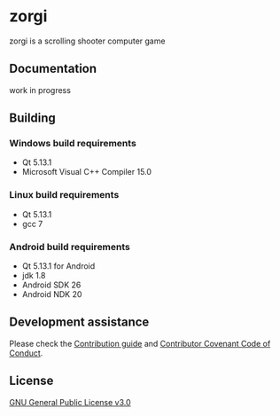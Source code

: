 # zorgi

zorgi is a scrolling shooter computer game

## Documentation

work in progress

## Building

### Windows build requirements

* Qt 5.13.1
* Microsoft Visual C++ Compiler 15.0

### Linux build requirements

* Qt 5.13.1
* gcc 7

### Android build requirements

* Qt 5.13.1 for Android
* jdk 1.8
* Android SDK 26
* Android NDK 20

## Development assistance

Please check the [Contribution guide](https://github.com/dolu-bl/zorgi/blob/master/CONTRIBUTING.md) and  [Contributor Covenant Code of Conduct](https://github.com/dolu-bl/zorgi/blob/master/CODE_OF_CONDUCT.md).

## License

[GNU General Public License v3.0](https://github.com/dolu-bl/zorgi/blob/master/LICENSE)
